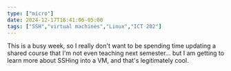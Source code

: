 ```yaml
---
type: ["micro"]
date: 2024-12-17T16:41:06-05:00
tags: ["SSH","virtual machines","Linux","ICT 202"]
---
```

This is a busy week, so I really don't want to be spending time updating a shared course that I'm not even teaching next semester... but I am getting to learn more about SSHing into a VM, and that's legitimately cool.
